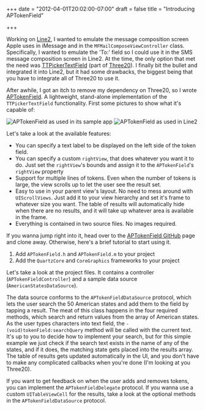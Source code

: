 +++
date = "2012-04-01T20:02:00-07:00"
draft = false
title = "Introducing APTokenField"

+++

Working on [Line2](http://line2.com/), I wanted to emulate the message composition screen Apple uses in iMessage and in the `MFMailComposeViewController` class. Specifically, I wanted to emulate the 'To:' field so I could use it in the SMS message composition screen in Line2. At the time, the only option that met the need was [TTPickerTextField](http://api.three20.info/interface_t_t_picker_text_field.php) (part of [Three20](https://github.com/facebook/three20)). I finally bit the bullet and integrated it into Line2, but it had some drawbacks, the biggest being that you have to integrate all of Three20 to use it.

After awhile, I got an itch to remove my dependency on Three20, so I wrote [APTokenField](https://github.com/arashpayan/APTokenField). A lightweight, stand-alone implementation of the `TTPickerTextField` functionality. First some pictures to show what it's capable of:

![APTokenField as used in its sample app](/blog-files/aptokenfield_demo_screen_shot.png) ![APTokenField as used in Line2](/blog-files/aptokenfield_line2_screen_shot.png)


Let's take a look at the available features:  

* You can specify a text label to be displayed on the left side of the token field.
* You can specify a custom `rightView`, that does whatever you want it to do. Just set the `rightView`'s bounds and assign it to the `APTokenField`'s `rightView` property
* Support for multiple lines of tokens. Even when the number of tokens is large, the view scrolls up to let the user see the result set.
* Easy to use in your parent view's layout. No need to mess around with `UIScrollViews`. Just add it to your view hierarchy and set it's frame to whatever size you want. The table of results will automatically hide when there are no results, and it will take up whatever area is available in the frame.
* Everything is contained in two source files. No images required.

If you wanna jump right into it, head over to the [APTokenField GitHub](https://github.com/arashpayan/APTokenField) page and clone away. Otherwise, here's a brief tutorial to start using it.

1. Add `APTokenField.h` and `APTokenField.m` to your project
2. Add the `QuartzCore` and `CoreGraphics` frameworks to your project

Let's take a look at the project files. It contains a controller (`APTokenFieldController`) and a sample data source (`AmericanStatesDataSource`).

The data source conforms to the `APTokenFieldDataSource` protocol, which lets the user search the 50 American states and add them to the field by tapping a result. The meat of this class happens in the four required methods, which search and return values from the array of American states. As the user types characters into text field, the `-(void)tokenField:searchQuery` method will be called with the current text. It's up to you to decide how to implement your search, but for this simple example we just check if the search text exists in the name of any of the states, and if it does, the matching state gets placed into the results array. The table of results gets updated automatically in the UI, and you don't have to make any complicated callbacks when you're done (I'm looking at you Three20).

If you want to get feedback on when the user adds and removes tokens, you can implement the `APTokenFieldDelegate` protocol. If you wanna use a custom `UITableViewCell` for the results, take a look at the optional methods in the `APTokenFieldDataSource` protocol.
